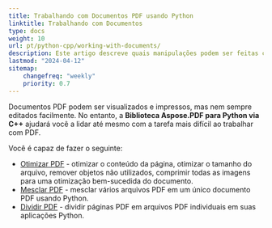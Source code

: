 ```yaml
---
title: Trabalhando com Documentos PDF usando Python
linktitle: Trabalhando com Documentos
type: docs
weight: 10
url: pt/python-cpp/working-with-documents/
description: Este artigo descreve quais manipulações podem ser feitas com o documento com a biblioteca Aspose.PDF para Python via C++.
lastmod: "2024-04-12"
sitemap:
    changefreq: "weekly"
    priority: 0.7
---
```


Documentos PDF podem ser visualizados e impressos, mas nem sempre editados facilmente. No entanto, a **Biblioteca Aspose.PDF para Python via C++** ajudará você a lidar até mesmo com a tarefa mais difícil ao trabalhar com PDF.

Você é capaz de fazer o seguinte:

- [Otimizar PDF](/pdf/python-cpp/optimize-pdf/) - otimizar o conteúdo da página, otimizar o tamanho do arquivo, remover objetos não utilizados, comprimir todas as imagens para uma otimização bem-sucedida do documento.
- [Mesclar PDF](/pdf/python-cpp/merge-pdf-documents/) - mesclar vários arquivos PDF em um único documento PDF usando Python.
- [Dividir PDF](/pdf/python-cpp/split-document/) - dividir páginas PDF em arquivos PDF individuais em suas aplicações Python.